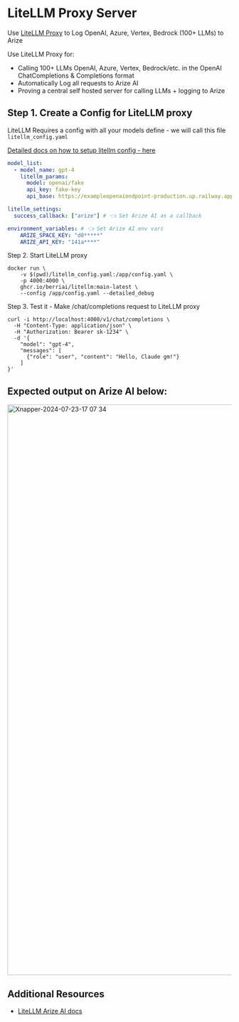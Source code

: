 # LiteLLM Proxy Server

Use [LiteLLM Proxy](https://docs.litellm.ai/docs/simple_proxy) to Log OpenAI, Azure, Vertex, Bedrock (100+ LLMs) to Arize

Use LiteLLM Proxy for:
- Calling 100+ LLMs OpenAI, Azure, Vertex, Bedrock/etc. in the OpenAI ChatCompletions & Completions format
- Automatically Log all requests to Arize AI
- Proving a central self hosted server for calling LLMs + logging to Arize 


## Step 1. Create a Config for LiteLLM proxy

LiteLLM Requires a config with all your models define - we will call this file `litellm_config.yaml`

[Detailed docs on how to setup litellm config - here](https://docs.litellm.ai/docs/proxy/configs)

```yaml
model_list:
  - model_name: gpt-4
    litellm_params:
      model: openai/fake
      api_key: fake-key
      api_base: https://exampleopenaiendpoint-production.up.railway.app/

litellm_settings:
  success_callback: ["arize"] # 👈 Set Arize AI as a callback

environment_variables: # 👈 Set Arize AI env vars
    ARIZE_SPACE_KEY: "d0*****"
    ARIZE_API_KEY: "141a****"
```

Step 2. Start LiteLLM proxy

```shell
docker run \
    -v $(pwd)/litellm_config.yaml:/app/config.yaml \
    -p 4000:4000 \
    ghcr.io/berriai/litellm:main-latest \
    --config /app/config.yaml --detailed_debug
```

Step 3. Test it - Make /chat/completions request to LiteLLM proxy

```shell
curl -i http://localhost:4000/v1/chat/completions \
  -H "Content-Type: application/json" \
  -H "Authorization: Bearer sk-1234" \
  -d '{
    "model": "gpt-4",
    "messages": [
      {"role": "user", "content": "Hello, Claude gm!"}
    ]
}'
```

## Expected output on Arize AI below:

<img width="1283" alt="Xnapper-2024-07-23-17 07 34" src="https://github.com/user-attachments/assets/7460bc2b-7f4f-4ec4-b966-2bf33a26ded5">


## Additional Resources
- [LiteLLM Arize AI docs](https://docs.litellm.ai/docs/observability/arize_integration)

